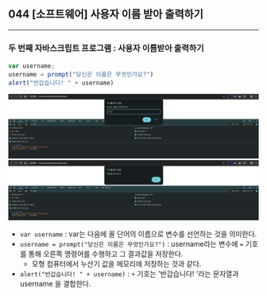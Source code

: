 ## 044 [소프트웨어] 사용자 이름 받아 출력하기

---

### 두 번째 자바스크립트 프로그램 : 사용자 이름받아 출력하기
```js
var username;
username = prompt("당신은 이름은 무엇인가요?")
alert("반갑습니다! " + username)
```
![입력을 기다리는 대화상자](../../image/02-16.png)
![대화 상자 입력 후 결과](../../image/02-17.png)
- `var username` : var는 다음에 올 단어의 이름으로 변수를 선언하는 것을 의미한다.
- `username = prompt("당신은 이름은 무엇인가요?")` : username라는 변수에 `=` 기호를 통해 오른쪽 명령어를 수행하고 그 결과값을 저장한다.
  - 모형 컴퓨터에서 누산기 값을 메모리에 저장하는 것과 같다.
- `alert("반갑습니다! " + username)` : `+` 기호는 '반갑습니다! '라는 문자열과 username 을 결합한다.
